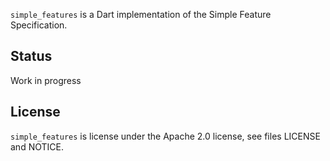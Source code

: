 `simple_features` is a Dart implementation of the Simple Feature Specification.

## Status
Work in progress

## License 
`simple_features` is license under the Apache 2.0 license, see files LICENSE and NOTICE.

